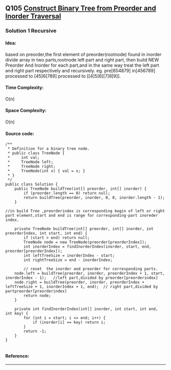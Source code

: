 ## Q105 [Construct Binary Tree from Preorder and Inorder Traversal](https://leetcode.com/problems/construct-binary-tree-from-preorder-and-inorder-traversal/) 

### Solution 1 Recursive
#### Idea:
based on preorder,the first element of preorder(rootnode) found in inorder divide array in two parts,rootnode left part and right part,
then build NEW Preorder And Inorder for each part,and in the same way treat the left part and right part respectively and recursively. 
eg. pre[654879] in[456789] processed to [45]6[789] processed to [[4]5]6[[7]8[9]].
#### Time Complexity:
O(n)
#### Space Complexity:
O(n)
#### Source code:
```
/**
 * Definition for a binary tree node.
 * public class TreeNode {
 *     int val;
 *     TreeNode left;
 *     TreeNode right;
 *     TreeNode(int x) { val = x; }
 * }
 */
public class Solution {
    public TreeNode buildTree(int[] preorder, int[] inorder) {
        if (preorder.length == 0) return null;
        return buildTree(preorder, inorder, 0, 0, inorder.length - 1);
    }

//in build Tree ,preorderindex is corresponding begin of left or right part element,start and end is range for corresponding-part inoreder index. 

    private TreeNode buildTree(int[] preorder, int[] inorder, int preorderIndex, int start, int end) {  
        if (start > end) return null;
        TreeNode node = new TreeNode(preorder[preorderIndex]);
        int inorderIndex = findInorderIndex(inorder, start, end, preorder[preorderIndex]);
        int leftTreeSize = inorderIndex - start;
        int rightTreeSize = end - inorderIndex;
        
        // reset  the inorder and preorder for corresponding parts.
    node.left = buildTree(preorder, inorder, preorderIndex + 1, start, inorderIndex - 1);   //left part,divided by preorder[preorderindex]
    node.right = buildTree(preorder, inorder, preorderIndex + leftTreeSize + 1, inorderIndex + 1, end);  // right part,divided by partpreorder[preorderindex]
        return node;
    }
     
    private int findInorderIndex(int[] inorder, int start, int end, int key) {
        for (int i = start; i <= end; i++) {
            if (inorder[i] == key) return i;
        }
        return -1;
    }
}


```
#### Reference:

---

